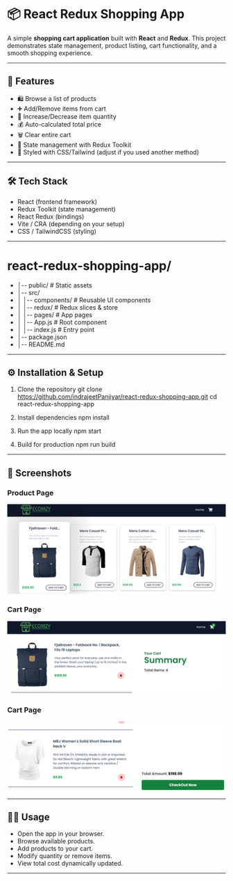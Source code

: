 # 📦 React Redux Shopping App
  A simple **shopping cart application** built with **React** and **Redux**. This project demonstrates state management, product listing, cart functionality, and a smooth shopping experience.

---

## 🚀 Features
- 🛍️ Browse a list of products
- ➕ Add/Remove items from cart
- 🧮 Increase/Decrease item quantity
- 💰 Auto-calculated total price
- 🗑️ Clear entire cart
- 🔄 State management with Redux Toolkit
- 🎨 Styled with CSS/Tailwind (adjust if you used another method)

---

## 🛠️ Tech Stack
- React (frontend framework)
- Redux Toolkit (state management)
- React Redux (bindings)
- Vite / CRA (depending on your setup)
- CSS / TailwindCSS (styling)

---

# react-redux-shopping-app/
- │-- public/              # Static assets
- │-- src/
- │   │-- components/      # Reusable UI components
- │   │-- redux/           # Redux slices & store
- │   │-- pages/           # App pages
- │   │-- App.js           # Root component
- │   │-- index.js         # Entry point
- │-- package.json
- │-- README.md

---

## ⚙️ Installation & Setup 
1. Clone the repository
   git clone https://github.com/indrajeetPanjiyar/react-redux-shopping-app.git
   cd react-redux-shopping-app

2. Install dependencies
   npm install
   
3. Run the app locally
   npm start

4. Build for production
   npm run build

---

## 📸 Screenshots
  ### Product Page
  ![Product Page](/public/homePage.png)

  ### Cart Page
  ![Cart Page](/public/cartPage1.png)

  ### Cart  Page
  ![Cart Page](/public/cartPage2.png)

---

## 🧑‍💻 Usage
- Open the app in your browser.
- Browse available products.
- Add products to your cart.
- Modify quantity or remove items.
- View total cost dynamically updated.

---
